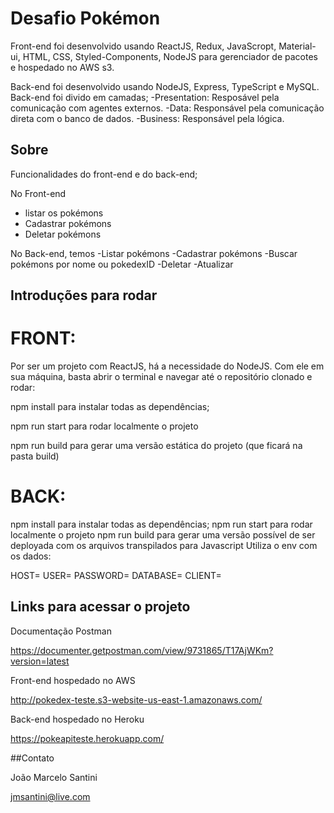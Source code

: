 # Desafio Pokémon

Front-end foi desenvolvido usando ReactJS, Redux, JavaScropt, Material-ui, HTML, CSS, Styled-Components, NodeJS para gerenciador de pacotes e hospedado no AWS s3.

Back-end foi desenvolvido usando NodeJS, Express, TypeScript e MySQL. 
    Back-end foi divido em camadas;
        -Presentation: Resposável pela comunicação com agentes externos.
        -Data: Responsável pela comunicação direta com o banco de dados.
        -Business: Responsável pela lógica.


## Sobre

Funcionalidades do front-end e do back-end;

No Front-end
- listar os pokémons
- Cadastrar pokémons
- Deletar pokémons

No Back-end, temos
-Listar pokémons
-Cadastrar pokémons
-Buscar pokémons por nome ou pokedexID
-Deletar
-Atualizar


## Introduções para rodar

# FRONT:

Por ser um projeto com ReactJS, há a necessidade do NodeJS. Com ele em sua máquina, basta abrir o terminal e navegar até o repositório clonado e rodar:

npm install para instalar todas as dependências;

npm run start para rodar localmente o projeto

npm run build para gerar uma versão estática do projeto (que ficará na pasta build)



# BACK:

npm install para instalar todas as dependências; npm run start para rodar localmente o projeto npm run build para gerar uma versão possível de ser deployada com os arquivos transpilados para Javascript Utiliza o env com os dados:

HOST= USER= PASSWORD= DATABASE= CLIENT= 


## Links para acessar o projeto

Documentação Postman

https://documenter.getpostman.com/view/9731865/T17AjWKm?version=latest

Front-end hospedado no AWS

http://pokedex-teste.s3-website-us-east-1.amazonaws.com/

Back-end hospedado no Heroku

https://pokeapiteste.herokuapp.com/



##Contato

João Marcelo Santini

jmsantini@live.com
